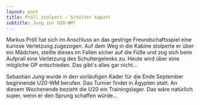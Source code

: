 ```yaml
---
layout: post
title: Pröll stolpert - Schulter kaputt
subtitle: Jung zur U20-WM?
---
```


Markus Pröll hat sich im Anschluss an das gestrige Freundschaftsspiel eine kuriose Verletzung zugezogen. Auf dem Weg in die Kabine stolperte er über ein Mädchen, stellte dieses im Fallen sicher auf die Füße und zog sich beim Aufprall eine Verletzung des Schultergelenks zu. Heute wird über eine mögliche OP entschieden. Das gibt's alles gar nicht...

Sebastian Jung wurde in den vorläufigen Kader für die Ende September beginnende U20-WM berufen. Das Turnier findet in Ägypten statt. An diesem Wochenende bezieht die U20 ein Trainingslager. Das wäre natürlich super, wenn er den Sprung schaffen würde...
